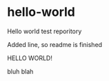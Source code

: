 # hello-world
Hello world test reporitory

Added line, so readme is finished

HELLO WORLD!

bluh blah
